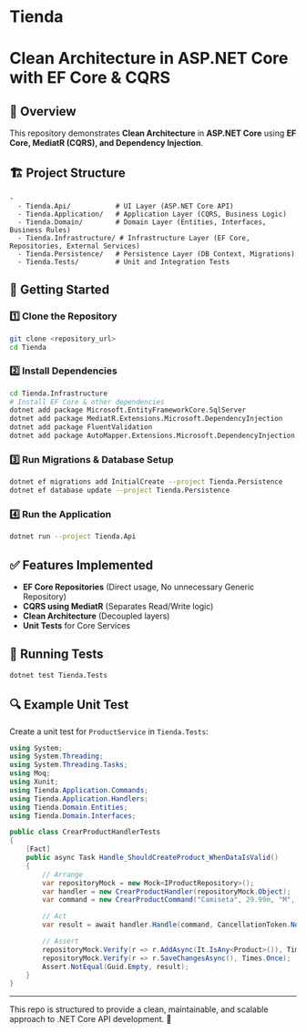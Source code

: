 # Tienda
# Clean Architecture in ASP.NET Core with EF Core & CQRS

## 📌 Overview
This repository demonstrates **Clean Architecture** in **ASP.NET Core** using **EF Core, MediatR (CQRS), and Dependency Injection**.

## 🏗️ Project Structure
```plaintext
- 
  - Tienda.Api/           # UI Layer (ASP.NET Core API)
  - Tienda.Application/   # Application Layer (CQRS, Business Logic)
  - Tienda.Domain/        # Domain Layer (Entities, Interfaces, Business Rules)
  - Tienda.Infrastructure/ # Infrastructure Layer (EF Core, Repositories, External Services)
  - Tienda.Persistence/   # Persistence Layer (DB Context, Migrations)
  - Tienda.Tests/         # Unit and Integration Tests
```

## 🚀 Getting Started
### 1️⃣ Clone the Repository
```sh
git clone <repository_url>
cd Tienda
```

### 2️⃣ Install Dependencies
```sh
cd Tienda.Infrastructure
# Install EF Core & other dependencies
dotnet add package Microsoft.EntityFrameworkCore.SqlServer
dotnet add package MediatR.Extensions.Microsoft.DependencyInjection
dotnet add package FluentValidation
dotnet add package AutoMapper.Extensions.Microsoft.DependencyInjection
```

### 3️⃣ Run Migrations & Database Setup
```sh
dotnet ef migrations add InitialCreate --project Tienda.Persistence
dotnet ef database update --project Tienda.Persistence
```

### 4️⃣ Run the Application
```sh
dotnet run --project Tienda.Api
```

## ✅ Features Implemented
- **EF Core Repositories** (Direct usage, No unnecessary Generic Repository)
- **CQRS using MediatR** (Separates Read/Write logic)
- **Clean Architecture** (Decoupled layers)
- **Unit Tests** for Core Services

## 🧪 Running Tests
```sh
dotnet test Tienda.Tests
```

## 🔍 Example Unit Test
Create a unit test for `ProductService` in `Tienda.Tests`:

```csharp
using System;
using System.Threading;
using System.Threading.Tasks;
using Moq;
using Xunit;
using Tienda.Application.Commands;
using Tienda.Application.Handlers;
using Tienda.Domain.Entities;
using Tienda.Domain.Interfaces;

public class CrearProductHandlerTests
{
    [Fact]
    public async Task Handle_ShouldCreateProduct_WhenDataIsValid()
    {
        // Arrange
        var repositoryMock = new Mock<IProductRepository>();
        var handler = new CrearProductHandler(repositoryMock.Object);
        var command = new CrearProductCommand("Camiseta", 29.99m, "M", "Rojo");

        // Act
        var result = await handler.Handle(command, CancellationToken.None);

        // Assert
        repositoryMock.Verify(r => r.AddAsync(It.IsAny<Product>()), Times.Once);
        repositoryMock.Verify(r => r.SaveChangesAsync(), Times.Once);
        Assert.NotEqual(Guid.Empty, result);
    }
}
```

---
This repo is structured to provide a clean, maintainable, and scalable approach to .NET Core API development. 🚀
